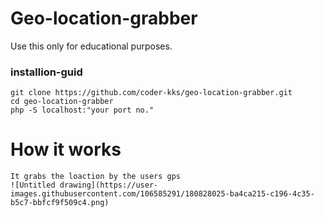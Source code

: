 # Geo-location-grabber

Use this only for educational purposes.

### installion-guid
	git clone https://github.com/coder-kks/geo-location-grabber.git
	cd geo-location-grabber
	php -S localhost:"your port no."


# How it works
	It grabs the loaction by the users gps 
	![Untitled drawing](https://user-images.githubusercontent.com/106585291/180828025-ba4ca215-c196-4c35-b5c7-bbfcf9f509c4.png)
